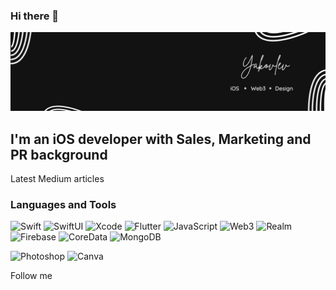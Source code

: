 ### Hi there 👋

[![Header](https://github.com/kirabas/kirabas/blob/main/assets/my_banner.jpeg)](https://google.com)

## I'm an iOS developer with Sales, Marketing and PR background

Latest Medium articles

### Languages and Tools

![Swift](https://img.shields.io/badge/-Swift-000000?style=for-the-badge&logo=swift)
![SwiftUI](https://img.shields.io/badge/-SwiftUI-000000?style=for-the-badge&logo=SwiftUI)
![Xcode](https://img.shields.io/badge/-Xcode-000000?style=for-the-badge&logo=xcode)
![Flutter](https://img.shields.io/badge/-Flutter-000000?style=for-the-badge&logo=Flutter)
![JavaScript](https://img.shields.io/badge/-JavaScript-000000?style=for-the-badge&logo=JavaScript)
![Web3](https://img.shields.io/badge/-Web3-000000?style=for-the-badge&logo=Web3)
![Realm](https://img.shields.io/badge/-Realm-000000?style=for-the-badge&logo=realm)
![Firebase](https://img.shields.io/badge/-Firebase-000000?style=for-the-badge&logo=Firebase)
![CoreData](https://img.shields.io/badge/-CoreData-000000?style=for-the-badge&logo=CoreData)
![MongoDB](https://img.shields.io/badge/-MongoDB-000000?style=for-the-badge&logo=MongoDB)

![Photoshop](https://img.shields.io/badge/-Photoshop-000000?style=for-the-badge&logo=Photoshop)
![Canva](https://img.shields.io/badge/-Canva-000000?style=for-the-badge&logo=Canva)


Follow me


